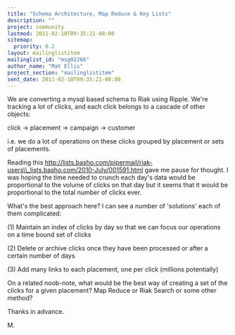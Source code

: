 ```yaml
---
title: "Schema Architecture, Map Reduce & Key Lists"
description: ""
project: community
lastmod: 2011-02-10T09:35:21-08:00
sitemap:
  priority: 0.2
layout: mailinglistitem
mailinglist_id: "msg02266"
author_name: "Mat Ellis"
project_section: "mailinglistitem"
sent_date: 2011-02-10T09:35:21-08:00
---
```



We are converting a mysql based schema to Riak using Ripple. We're tracking a 
lot of clicks, and each click belongs to a cascade of other objects:

click -&gt; placement -&gt; campaign -&gt; customer

i.e. we do a lot of operations on these clicks grouped by placement or sets of 
placements.

Reading this 
http://lists.basho.com/pipermail/riak-users\\_lists.basho.com/2010-July/001591.html
 gave me pause for thought. I was hoping the time needed to crunch each day's 
data would be proportional to the volume of clicks on that day but it seems 
that it would be proportional to the total number of clicks ever.

What's the best approach here? I can see a number of 'solutions' each of them 
complicated:

(1) Maintain an index of clicks by day so that we can focus our operations on a 
time bound set of clicks

(2) Delete or archive clicks once they have been processed or after a certain 
number of days

(3) Add many links to each placement, one per click (millions potentially)

On a related noob-note, what would be the best way of creating a set of the 
clicks for a given placement? Map Reduce or Riak Search or some other method?

Thanks in advance.

M.

